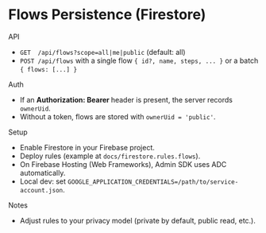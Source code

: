 # Flows Persistence (Firestore)

API
- `GET  /api/flows?scope=all|me|public` (default: all)
- `POST /api/flows` with a single flow `{ id?, name, steps, ... }` or a batch `{ flows: [...] }`

Auth
- If an **Authorization: Bearer <Firebase ID token>** header is present, the server records `ownerUid`.
- Without a token, flows are stored with `ownerUid = 'public'`.

Setup
- Enable Firestore in your Firebase project.
- Deploy rules (example at `docs/firestore.rules.flows`).
- On Firebase Hosting (Web Frameworks), Admin SDK uses ADC automatically.
- Local dev: set `GOOGLE_APPLICATION_CREDENTIALS=/path/to/service-account.json`.

Notes
- Adjust rules to your privacy model (private by default, public read, etc.).
